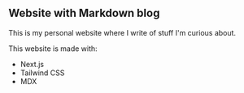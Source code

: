 ## Website with Markdown blog

This is my personal website where I write of stuff I'm curious about.

This website is made with:
- Next.js
- Tailwind CSS
- MDX